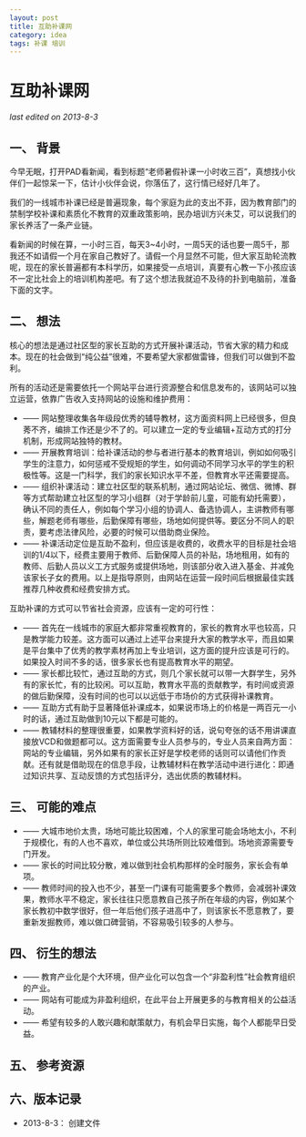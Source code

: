 ```yaml
---
layout: post
title: 互助补课网
category: idea
tags: 补课 培训
---
```


互助补课网
===============
_last edited on 2013-8-3_

一、 背景
---------------

今早无眠，打开PAD看新闻，看到标题“老师暑假补课一小时收三百”，真想找小伙伴们一起惊呆一下，估计小伙伴会说，你落伍了，这行情已经好几年了。

我们的一线城市补课已经是普遍现象，每个家庭为此的支出不菲，因为教育部门的禁制学校补课和素质化不教育的双重政策影响，民办培训方兴未艾，可以说我们的家长养活了一条产业链。

看新闻的时候在算，一小时三百，每天3~4小时，一周5天的话也要一周5千，那我还不如请假一个月在家自己教好了。请假一个月显然不可能，但大家互助轮流教呢，现在的家长普遍都有本科学历，如果接受一点培训，真要有心教一下小孩应该不一定比社会上的培训机构差吧。有了这个想法我就迫不及待的扑到电脑前，准备下面的文字。


二、 想法
---------------

核心的想法是通过社区型的家长互助的方式开展补课活动，节省大家的精力和成本。现在的社会做到“纯公益”很难，不要希望大家都做雷锋，但我们可以做到不盈利。

所有的活动还是需要依托一个网站平台进行资源整合和信息发布的，该网站可以独立运营，依靠广告收入支持网站的设施和维护费用：

- —— 网站整理收集各年级段优秀的辅导教材，这方面资料网上已经很多，但良莠不齐，编排工作还是少不了的。可以建立一定的专业编辑+互动方式的打分机制，形成网站独特的教材。
- —— 开展教育培训：给补课活动的参与者进行基本的教育培训，例如如何吸引学生的注意力，如何惩戒不受规矩的学生，如何调动不同学习水平的学生的积极性等。这是一门科学，我们的家长知识水平不差，但教育水平还需要提高。
- —— 组织补课活动：建立社区型的联系机制，通过网站论坛、微信、微博、群等方式帮助建立社区型的学习小组群（对于学龄前儿童，可能有幼托需要），确认不同的责任人，例如每个学习小组的协调人、备选协调人，主讲教师有哪些，解题老师有哪些，后勤保障有哪些，场地如何提供等。要区分不同人的职责，要考虑法律风险，必要的时候可以借助商业保险。
- —— 补课活动定位是互助不盈利，但应该是收费的，收费水平的目标是社会培训的1/4以下，经费主要用于教师、后勤保障人员的补贴，场地租用，如有的教师、后勤人员以义工方式服务或提供场地，则该部分收入进入基金、并减免该家长子女的费用。以上是指导原则，由网站在运营一段时间后根据最佳实践推荐几种收费和经费安排方式。

互助补课的方式可以节省社会资源，应该有一定的可行性：

- —— 首先在一线城市的家庭大都非常重视教育的，家长的教育水平也较高，只是教学能力较差。这方面可以通过上述平台来提升大家的教学水平，而且如果是平台集中了优秀的教学素材再加上专业培训，这方面的提升应该是可行的。如果投入时间不多的话，很多家长也有提高教育水平的期望。
- —— 家长都比较忙，通过互助的方式，则几个家长就可以带一大群学生，另外有的家长忙，有的比较闲。可以互助，教育水平高的贡献教学，有时间或资源的做后勤保障，没有时间的也可以以远低于市场价的方式获得补课教育。
- —— 互助方式有助于显著降低补课成本，如果说市场上的价格是一两百元一小时的话，通过互助做到10元以下都是可能的。
- —— 教辅材料的整理很重要，如果教学资料好的话，说句夸张的话不用讲课直接放VCD和做题都可以。这方面需要专业人员参与的，专业人员来自两方面：网站的专业编辑，另外如果有的家长正好是学校老师的话则可以请他们作贡献。还有就是借助现在的信息手段，让教辅材料在教学活动中进行进化：即通过知识共享、互动反馈的方式包括评分，选出优质的教辅材料。


三、 可能的难点
---------------

- —— 大城市地价太贵，场地可能比较困难，个人的家里可能会场地太小，不利于规模化，有的人也不喜欢，单位或公共场所则比较难借到。场地资源需要专门开发。
- —— 家长的时间比较分散，难以做到社会机构那样的全时服务，家长会有单项。
- —— 教师时间的投入也不少，甚至一门课有可能需要多个教师，会减弱补课效果，教师水平不稳定，家长往往只愿意教自己孩子所在年级的内容，例如某个家长教初中数学很好，但一年后他们孩子进高中了，则该家长不愿意教了，要重新发掘教师，难以做口碑营销，不容易吸引较多的人参与。


四、 衍生的想法
---------------

- —— 教育产业化是个大环境，但产业化可以包含一个“非盈利性”社会教育组织的产业。
- —— 网站有可能成为非盈利组织，在此平台上开展更多的与教育相关的公益活动。
- —— 希望有较多的人敢兴趣和献策献力，有机会早日实施，每个人都能早日受益。


五、 参考资源
---------------

六、版本记录
---------------

- 2013-8-3： 创建文件
